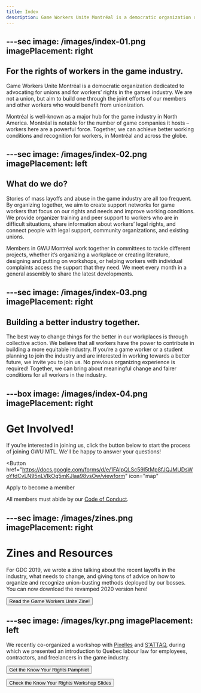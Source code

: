 ```yaml
---
title: Index
description: Game Workers Unite Montréal is a democratic organization dedicated to advocating for workers’ rights in the games industry. Join us!
---
```


---sec
image: /images/index-01.png
imagePlacement: right
---

## For the rights of workers in the game industry.

Game Workers Unite Montréal is a democratic organization dedicated to advocating for unions and for workers’ rights in the games industry. We are not a union, but aim to build one through the joint efforts of our members and other workers who would benefit from unionization.

Montréal is well-known as a major hub for the game industry in North America. Montréal is notable for the number of game companies it hosts – workers here are a powerful force. Together, we can achieve better working conditions and recognition for workers, in Montréal and across the globe.

---sec
image: /images/index-02.png
imagePlacement: left
---


## What do we do?

Stories of mass layoffs and abuse in the game industry are all too frequent. By organizing together, we aim to create support networks for game workers that focus on our rights and needs and improve working conditions. We provide organizer training and peer support to workers who are in difficult situations, share information about workers’ legal rights, and connect people with legal support, community organizations, and existing unions.

Members in GWU Montréal work together in committees to tackle different projects, whether it’s organizing a workplace or creating literature, designing and putting on workshops, or helping workers with individual complaints access the support that they need. We meet every month in a general assembly to share the latest developments.

---sec
image: /images/index-03.png
imagePlacement: right
---

## Building a better industry together.

The best way to change things for the better in our workplaces is through collective action. We believe that all workers have the power to contribute in building a more equitable industry. If you’re a game worker or a student planning to join the industry and are interested in working towards a better future, we invite you to join us. No previous organizing experience is required! Together, we can bring about meaningful change and fairer conditions for all workers in the industry.

---box
image: /images/index-04.png
imagePlacement: right
---

# Get Involved!

If you’re interested in joining us, click the button below to start the process of joining GWU MTL. We'll be happy to answer your questions!

<Button
  href="https://docs.google.com/forms/d/e/1FAIpQLSc59I5tMp8fJQJMUDsWoYfdCvLN95nLVIkOg5mKJlaa98vsOw/viewform"
  icon="map"
>
  Apply to become a member
</Button>

All members must abide by our [Code of Conduct](/codeofconduct).

---sec
image: /images/zines.png
imagePlacement: right
---

# Zines and Resources

For GDC 2019, we wrote a zine talking about the recent layoffs in the industry, what needs to change, and giving tons of advice on how to organize and recognize union-busting methods deployed by our bosses. You can now download the revamped 2020 version here!

<Button href="https://zines.gwumtl.com">Read the Game Workers Unite Zine!</Button>

---sec
image: /images/kyr.png
imagePlacement: left
---

We recently co-organized a workshop with [Pixelles](https://pixelles.ca/) and [S'ATTAQ](http://sattaq.xyz/), during which we presented an introduction to Quebec labour law for employees, contractors, and freelancers in the game industry.

<Button href="/kyr/KYR_Pamphlet_EN.pdf">Get the Know Your Rights Pamphlet</Button>

<Button href="/kyr/KYR_Slides_EN.pdf">Check the Know Your Rights Workshop Slides</Button>

